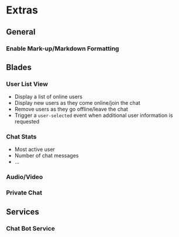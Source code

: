 # Extras

## General

### Enable Mark-up/Markdown Formatting

## Blades

### User List View

* Display a list of online users
* Display new users as they come online/join the chat
* Remove users as they go offline/leave the chat
* Trigger a `user-selected` event when additional user information is requested

### Chat Stats

* Most active user
* Number of chat messages
* ...

### Audio/Video

### Private Chat

## Services

### Chat Bot Service
